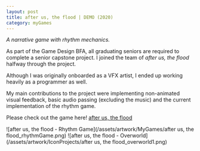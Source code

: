```yaml
---
layout: post
title: after us, the flood | DEMO (2020)
category: myGames
---
```

_A narrative game with rhythm mechanics._


As part of the Game Design BFA, all graduating seniors are required to complete a senior capstone project. I joined the team of _after us, the flood_ halfway through the project. 

Although I was originally onboarded as a VFX artist, I ended up working heavily as a programmer as well. 

My main contributions to the project were implementing non-animated visual feedback, basic audio passing (excluding the music) and the current implementation of the rhythm game. 

Please check out the game here! [after us, the flood](https://autf.itch.io/afterus-demo)

![after us, the flood - Rhythm Game](/assets/artwork/MyGames/after us, the flood_rhythmGame.png) 
![after us, the flood - Overworld](/assets/artwork/IconProjects/after us, the flood_overworld1.png)
